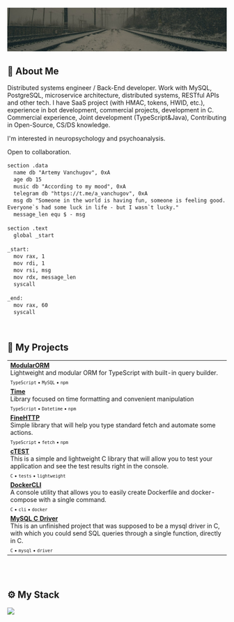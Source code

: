 <p align="center">
    <img src="s.png" alt="image">
</p>

## 🧾 About Me

Distributed systems engineer / Back-End developer. Work with MySQL, PostgreSQL, microservice architecture, distributed systems, RESTful APIs and other tech. I have SaaS project (with HMAC, tokens, HWID, etc.), experience in bot development, commercial projects, development in C. Commercial experience, Joint development (TypeScript&Java), Contributing in Open-Source, CS/DS knowledge.

I'm interested in neuropsychology and psychoanalysis.

Open to collaboration.

```assembly
section .data
  name db "Artemy Vanchugov", 0xA
  age db 15
  music db "According to my mood", 0xA
  telegram db "https://t.me/a_vanchugov", 0xA
  msg db "Someone in the world is having fun, someone is feeling good. Everyone`s had some luck in life - but I wasn`t lucky."
  message_len equ $ - msg

section .text
  global _start

_start:
  mov rax, 1
  mov rdi, 1
  mov rsi, msg
  mov rdx, message_len
  syscall

_end:
  mov rax, 60
  syscall
```

<br>

## 📁 My Projects

<table>
  <tr>
    <td valign="top">
      <b><a href="https://github.com/KoP3YkA/ModularORM">ModularORM</a></b><br/>
      Lightweight and modular ORM for TypeScript with built-in query builder.<br/>
      <sub><code>TypeScript</code> • <code>MySQL</code> • <code>npm</code></sub>
    </td>
  </tr>
  
  <tr>
    <td valign="top">
      <b><a href="https://github.com/KoP3YkA/Time">Time</a></b><br/>
      Library focused on time formatting and convenient manipulation<br/>
      <sub><code>TypeScript</code> • <code>Datetime</code> • <code>npm</code></sub>
    </td>
  </tr>
  
  <tr>
    <td valign="top">
      <b><a href="https://github.com/KoP3YkA/FineHTTP">FineHTTP</a></b><br/>
      Simple library that will help you type standard fetch and automate some actions.<br/>
      <sub><code>TypeScript</code> • <code>fetch</code> • <code>npm</code></sub>
    </td>
  </tr>

  
  <tr>
    <td valign="top">
      <b><a href="https://github.com/KoP3YkA/ctest">cTEST</a></b><br/>
      This is a simple and lightweight C library that will allow you to test your application and see the test results right in the console.<br/>
      <sub><code>C</code> • <code>tests</code> • <code>lightweight</code></sub>
    </td>
  </tr>

  
  <tr>
    <td valign="top">
      <b><a href="https://github.com/KoP3YkA/docker-cli-tool">DockerCLI</a></b><br/>
      A console utility that allows you to easily create Dockerfile and docker-compose with a single command.<br/>
      <sub><code>C</code> • <code>cli</code> • <code>docker</code></sub>
    </td>
  </tr>

  <tr>
    <td valign="top">
      <b><a href="https://github.com/KoP3YkA/mysql-c-driver">MySQL C Driver</a></b><br/>
      This is an unfinished project that was supposed to be a mysql driver in C, with which you could send SQL queries through a single function, directly in C.<br/>
      <sub><code>C</code> • <code>mysql</code> • <code>driver</code></sub>
    </td>
  </tr>
</table>

<br>

<br>

## ⚙️ My Stack
<p align="left">
  <a href="https://skillicons.dev">
    <img src="https://skillicons.dev/icons?i=ts,js,nodejs,git,github,gitlab,discordjs,mysql,sqlite,nestjs,redis,npm,jest,java,python,docker,c" />
  </a>
</p>


